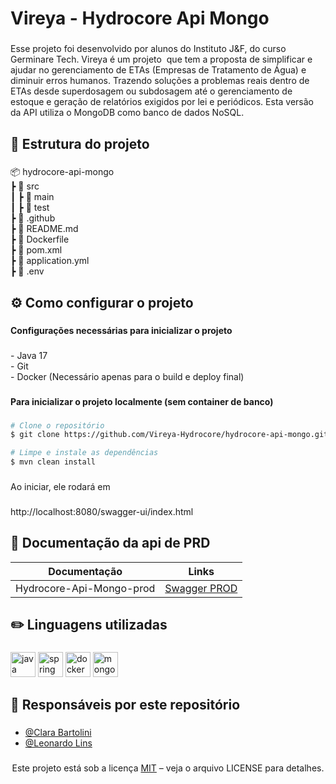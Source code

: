 <h1 align="left">Vireya - Hydrocore Api Mongo</h1>

###

<p align="left">Esse projeto foi desenvolvido por alunos do Instituto J&F, do curso Germinare Tech. Vireya é um projeto  que tem a proposta de simplificar e ajudar no gerenciamento de ETAs (Empresas de Tratamento de Água) e diminuir erros humanos. Trazendo soluções a problemas reais dentro de ETAs desde superdosagem ou subdosagem até o gerenciamento de estoque e geração de relatórios exigidos por lei e periódicos. Esta versão da API utiliza o MongoDB como banco de dados NoSQL.</p>

###

<h2 align="left">📂 Estrutura do projeto</h2>

###

<p align="left">📦 hydrocore-api-mongo<br> ┣ 📂 src<br> ┃ ┣ 📂 main<br> ┃ ┣ 📂 test<br> ┣ 📂 .github<br> ┣ 📄 README.md<br> ┣ 📄 Dockerfile<br> ┣ 📄 pom.xml<br> ┣ 📄 application.yml<br> ┣ 📄 .env</p>

###

<h2 align="left">⚙️ Como configurar o projeto</h2>

###

<h4 align="left">Configurações necessárias para inicializar o projeto</h4>

###

<p align="left">- Java 17<br>- Git<br>- Docker (Necessário apenas para o build e deploy final)

###

<h4 align="left">Para inicializar o projeto localmente (sem container de banco)</h4>

###

```bash
# Clone o repositório
$ git clone https://github.com/Vireya-Hydrocore/hydrocore-api-mongo.git

# Limpe e instale as dependências
$ mvn clean install

````
###
Ao iniciar, ele rodará em
###

http://localhost:8080/swagger-ui/index.html

<h2 align="left"> 📃 Documentação da api de PRD</h2>

| Documentação             | Links                                                                                |
|--------------------------|--------------------------------------------------------------------------------------|
| Hydrocore-Api-Mongo-prod | [Swagger PROD](https://hydrocore-api-mongo.onrender.com/swagger-ui/index.html#/) |

###

<h2 align="left">✏️ Linguagens utilizadas</h2>

###

<div align="left">
    <img src="https://cdn.jsdelivr.net/gh/devicons/devicon/icons/java/java-original.svg" height="40" alt="java logo"/>
    <img src="https://cdn.jsdelivr.net/gh/devicons/devicon/icons/spring/spring-original.svg" height="40" alt="spring logo"/>
    <img src="https://cdn.simpleicons.org/docker/2496ED" height="40" alt="docker logo"  />
    <img src="https://cdn.simpleicons.org/mongodb/47A248" height="40" alt="mongodb logo"  />
</div>


### 

<h2 align="left"> 👤 Responsáveis por este repositório </h2>

###

- [@Clara Bartolini](https://github.com/clarabartolini)
- [@Leonardo Lins](https://github.com/leonardolinsz)

###

<p align="center">Este projeto está sob a licença <a href="https://opensource.org/licenses/MIT">MIT</a> – veja o arquivo LICENSE para detalhes.</p>

